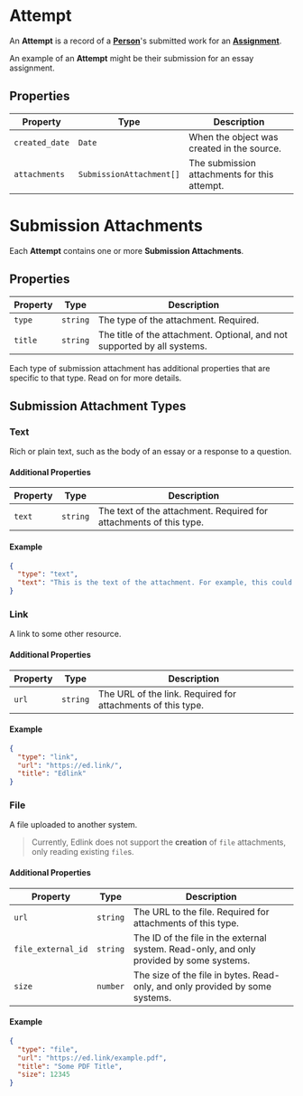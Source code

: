 # Attempt
An **Attempt** is a record of a **[Person](person)**'s
submitted work for an **[Assignment](assignment)**.

An example of an **Attempt** might be their submission for
an essay assignment.

## Properties
| Property       | Type                     | Description                                  |
|----------------|--------------------------|----------------------------------------------|
| `created_date` | `Date`                   | When the object was created in the source.   |
| `attachments`  | `SubmissionAttachment[]` | The submission attachments for this attempt. |

# Submission Attachments
Each **Attempt** contains one or more **Submission Attachments**.

## Properties
| Property | Type     | Description                                                              |
|----------|----------|--------------------------------------------------------------------------|
| `type`   | `string` | The type of the attachment. Required.                                    |
| `title`  | `string` | The title of the attachment. Optional, and not supported by all systems. |

Each type of submission attachment has additional properties that are specific to that type. Read on for more details.

## Submission Attachment Types

### Text
Rich or plain text, such as the body of an essay or a response to a question.

#### Additional Properties
| Property | Type     | Description                                                        |
|----------|----------|--------------------------------------------------------------------|
| `text`   | `string` | The text of the attachment. Required for attachments of this type. |

#### Example
```json
{
  "type": "text",
  "text": "This is the text of the attachment. For example, this could be the body of an essay."
}
```

### Link
A link to some other resource.

#### Additional Properties
| Property | Type     | Description                                                 |
|----------|----------|-------------------------------------------------------------|
| `url`    | `string` | The URL of the link. Required for attachments of this type. |

#### Example
```json
{
  "type": "link",
  "url": "https://ed.link/",
  "title": "Edlink"
}
```

### File
A file uploaded to another system.

> Currently, Edlink does not support the **creation** of `file` attachments, only reading existing `file`s.

#### Additional Properties
| Property           | Type     | Description                                                                              |
|--------------------|----------|------------------------------------------------------------------------------------------|
| `url`              | `string` | The URL to the file. Required for attachments of this type.                              |
| `file_external_id` | `string` | The ID of the file in the external system. Read-only, and only provided by some systems. |
| `size`             | `number` | The size of the file in bytes. Read-only, and only provided by some systems.             |

#### Example
```json
{
  "type": "file",
  "url": "https://ed.link/example.pdf",
  "title": "Some PDF Title",
  "size": 12345
}
```
